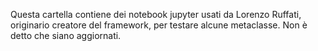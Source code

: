 Questa cartella contiene dei notebook jupyter usati da Lorenzo Ruffati, originario creatore del framework, per testare alcune metaclasse. Non è detto che siano aggiornati.